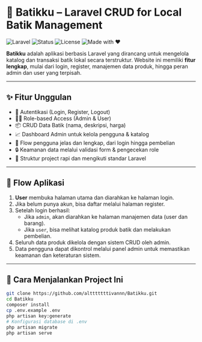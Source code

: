 # 🧵 Batikku – Laravel CRUD for Local Batik Management

![Laravel](https://img.shields.io/badge/Laravel-10.x-red?logo=laravel)
![Status](https://img.shields.io/badge/status-active-brightgreen)
![License](https://img.shields.io/badge/license-MIT-blue)
![Made with ❤️](https://img.shields.io/badge/Made%20with-%E2%9D%A4-red)

**Batikku** adalah aplikasi berbasis Laravel yang dirancang untuk mengelola katalog dan transaksi batik lokal secara terstruktur. Website ini memiliki **fitur lengkap**, mulai dari login, register, manajemen data produk, hingga peran admin dan user yang terpisah.

---

## ✨ Fitur Unggulan

- 🔐 Autentikasi (Login, Register, Logout)
- 🧑‍💼 Role-based Access (Admin & User)
- 📦 CRUD Data Batik (nama, deskripsi, harga)
- 📈 Dashboard Admin untuk kelola pengguna & katalog
- 🧭 Flow pengguna jelas dan lengkap, dari login hingga pembelian
- 🔒 Keamanan data melalui validasi form & pengecekan role
- 📁 Struktur project rapi dan mengikuti standar Laravel

---

## 🧭 Flow Aplikasi

1. **User** membuka halaman utama dan diarahkan ke halaman login.
2. Jika belum punya akun, bisa daftar melalui halaman register.
3. Setelah login berhasil:
   - Jika `admin`, akan diarahkan ke halaman manajemen data (user dan barang).
   - Jika `user`, bisa melihat katalog produk batik dan melakukan pembelian.
4. Seluruh data produk dikelola dengan sistem CRUD oleh admin.
5. Data pengguna dapat dikontrol melalui panel admin untuk memastikan keamanan dan keteraturan sistem.

---

## 🚀 Cara Menjalankan Project Ini

```bash
git clone https://github.com/altttttttivannn/Batikku.git
cd Batikku
composer install
cp .env.example .env
php artisan key:generate
# Konfigurasi database di .env
php artisan migrate
php artisan serve
